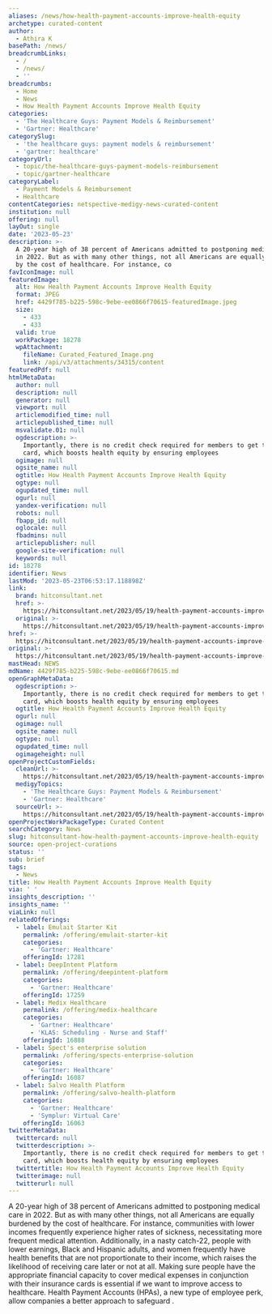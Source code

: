 ```yaml
---
aliases: /news/how-health-payment-accounts-improve-health-equity
archetype: curated-content
author:
  - Athira K
basePath: /news/
breadcrumbLinks:
  - /
  - /news/
  - ''
breadcrumbs:
  - Home
  - News
  - How Health Payment Accounts Improve Health Equity
categories:
  - 'The Healthcare Guys: Payment Models & Reimbursement'
  - 'Gartner: Healthcare'
categorySlug:
  - 'the healthcare guys: payment models & reimbursement'
  - 'gartner: healthcare'
categoryUrl:
  - topic/the-healthcare-guys-payment-models-reimbursement
  - topic/gartner-healthcare
categoryLabel:
  - Payment Models & Reimbursement
  - Healthcare
contentCategories: netspective-medigy-news-curated-content
institution: null
offering: null
layOut: single
date: '2023-05-23'
description: >-
  A 20-year high of 38 percent of Americans admitted to postponing medical care
  in 2022. But as with many other things, not all Americans are equally burdened
  by the cost of healthcare. For instance, co
favIconImage: null
featuredImage:
  alt: How Health Payment Accounts Improve Health Equity
  format: JPEG
  href: 4429f785-b225-598c-9ebe-ee0866f70615-featuredImage.jpeg
  size:
    - 433
    - 433
  valid: true
  workPackage: 18278
  wpAttachment:
    fileName: Curated_Featured_Image.png
    link: /api/v3/attachments/34315/content
featuredPdf: null
htmlMetaData:
  author: null
  description: null
  generator: null
  viewport: null
  articlemodified_time: null
  articlepublished_time: null
  msvalidate.01: null
  ogdescription: >-
    Importantly, there is no credit check required for members to get their
    card, which boosts health equity by ensuring employees
  ogimage: null
  ogsite_name: null
  ogtitle: How Health Payment Accounts Improve Health Equity
  ogtype: null
  ogupdated_time: null
  ogurl: null
  yandex-verification: null
  robots: null
  fbapp_id: null
  oglocale: null
  fbadmins: null
  articlepublisher: null
  google-site-verification: null
  keywords: null
id: 18278
identifier: News
lastMod: '2023-05-23T06:53:17.118898Z'
link:
  brand: hitconsultant.net
  href: >-
    https://hitconsultant.net/2023/05/19/health-payment-accounts-improve-health-equity/
  original: >-
    https://hitconsultant.net/2023/05/19/health-payment-accounts-improve-health-equity/
href: >-
  https://hitconsultant.net/2023/05/19/health-payment-accounts-improve-health-equity/
original: >-
  https://hitconsultant.net/2023/05/19/health-payment-accounts-improve-health-equity/
mastHead: NEWS
mdName: 4429f785-b225-598c-9ebe-ee0866f70615.md
openGraphMetaData:
  ogdescription: >-
    Importantly, there is no credit check required for members to get their
    card, which boosts health equity by ensuring employees
  ogtitle: How Health Payment Accounts Improve Health Equity
  ogurl: null
  ogimage: null
  ogsite_name: null
  ogtype: null
  ogupdated_time: null
  ogimageheight: null
openProjectCustomFields:
  cleanUrl: >-
    https://hitconsultant.net/2023/05/19/health-payment-accounts-improve-health-equity/
  medigyTopics:
    - 'The Healthcare Guys: Payment Models & Reimbursement'
    - 'Gartner: Healthcare'
  sourceUrl: >-
    https://hitconsultant.net/2023/05/19/health-payment-accounts-improve-health-equity/
openProjectWorkPackageType: Curated Content
searchCategory: News
slug: hitconsultant-how-health-payment-accounts-improve-health-equity
source: open-project-curations
status: ''
sub: brief
tags:
  - News
title: How Health Payment Accounts Improve Health Equity
via: ' '
insights_description: ''
insights_name: ''
viaLink: null
relatedOfferings:
  - label: Emulait Starter Kit
    permalink: /offering/emulait-starter-kit
    categories:
      - 'Gartner: Healthcare'
    offeringId: 17281
  - label: DeepIntent Platform
    permalink: /offering/deepintent-platform
    categories:
      - 'Gartner: Healthcare'
    offeringId: 17259
  - label: Medix Healthcare
    permalink: /offering/medix-healthcare
    categories:
      - 'Gartner: Healthcare'
      - 'KLAS: Scheduling - Nurse and Staff'
    offeringId: 16888
  - label: Spect's enterprise solution
    permalink: /offering/spects-enterprise-solution
    categories:
      - 'Gartner: Healthcare'
    offeringId: 16087
  - label: Salvo Health Platform
    permalink: /offering/salvo-health-platform
    categories:
      - 'Gartner: Healthcare'
      - 'Symplur: Virtual Care'
    offeringId: 16063
twitterMetaData:
  twittercard: null
  twitterdescription: >-
    Importantly, there is no credit check required for members to get their
    card, which boosts health equity by ensuring employees
  twittertitle: How Health Payment Accounts Improve Health Equity
  twitterimage: null
  twitterurl: null
---
```

<p>A 20-year high of 38 percent of Americans admitted to postponing medical care in 2022. But as with many other things, not all Americans are equally burdened by the cost of healthcare. For instance, communities with lower incomes frequently experience higher rates of sickness, necessitating more frequent medical attention. Additionally, in a nasty catch-22, people with lower earnings, Black and Hispanic adults, and women frequently have health benefits that are not proportionate to their income, which raises the likelihood of receiving care later or not at all. Making sure people have the appropriate financial capacity to cover medical expenses in conjunction with their insurance cards is essential if we want to improve access to healthcare. Health Payment Accounts (HPAs), a new type of employee perk, allow companies a better approach to safeguard .<br>&nbsp;</p>